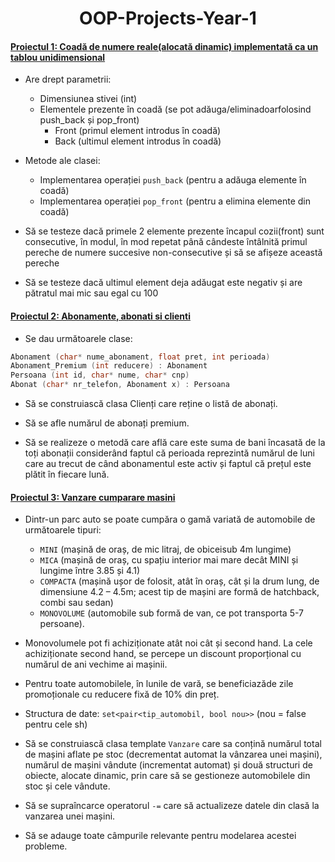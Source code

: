 # <center> OOP-Projects-Year-1 </center>

#### [Proiectul 1: Coadă de numere reale(alocată dinamic) implementată ca un tablou unidimensional](https://github.com/ralucafritz/OOP-Projects-Year-1/tree/main/Project_1)
- Are drept parametrii:
  - Dimensiunea stivei (int)
  - Elementele prezente în coadă (se pot adăuga/eliminadoarfolosind push_back și pop_front)
    - Front (primul element introdus în coadă)
    - Back (ultimul element introdus în coadă)
  
- Metode ale clasei:
    - Implementarea operației `push_back` (pentru a adăuga elemente în coadă)
    - Implementarea operației `pop_front` (pentru a elimina elemente din coadă)
  
- Să se testeze dacă primele 2 elemente prezente încapul cozii(front) sunt consecutive, în modul, în mod repetat până cândeste întâlnită primul pereche de numere succesive non-consecutive și să se afișeze această pereche

- Să se testeze dacă ultimul element deja adăugat este negativ și are pătratul mai mic sau egal cu 100


#### [Proiectul 2:  Abonamente, abonati si clienti](https://github.com/ralucafritz/OOP-Projects-Year-1/tree/main/Project_2)

- Se dau următoarele clase:
```c++
Abonament (char* nume_abonament, float pret, int perioada)
Abonament_Premium (int reducere) : Abonament
Persoana (int id, char* nume, char* cnp)
Abonat (char* nr_telefon, Abonament x) : Persoana
```
- Să se construiască clasa Clienți care reține o listă de abonați. 
  
- Să se afle numărul de abonați premium. 
  
- Să se realizeze o metodă care află care este suma de bani încasată de la toți abonații considerând faptul că perioada reprezintă numărul de luni care au trecut de când abonamentul este activ și faptul că prețul este plătit în fiecare lună.

#### [Proiectul 3: Vanzare cumparare masini](https://github.com/ralucafritz/OOP-Projects-Year-1/tree/main/Project_3)

- Dintr-un parc auto se poate cumpăra o gamă variată de automobile de următoarele tipuri: 
  - `MINI` (mașină de oraș, de mic litraj, de obiceisub 4m lungime)
  - `MICA` (mașină de oraș, cu spațiu interior mai mare decât MINI și lungime între 3.85 și 4.1) 
  - `COMPACTA` (mașină ușor de folosit, atât în oraș, cât și la drum lung, de dimensiune 4.2 – 4.5m; acest tip de mașini are formă de hatchback, combi sau sedan) 
  - `MONOVOLUME` (automobile sub formă de van, ce pot transporta 5-7 persoane). 

- Monovolumele pot fi achiziționate atât noi cât și second hand. La cele achiziționate second hand, se percepe un discount proporțional cu numărul de ani vechime ai mașinii.

- Pentru toate automobilele, în lunile de vară, se beneficiazăde zile promoționale cu reducere fixă de 10% din preț. 

- Structura de date: `set<pair<tip_automobil, bool nou>>` (nou = false pentru cele sh)

- Să se construiască clasa template `Vanzare` care sa conțină numărul total de mașini aflate pe stoc (decrementat automat la vânzarea unei mașini), numărul de mașini vândute (incrementat automat) și două structuri de obiecte, alocate dinamic, prin care să se gestioneze automobilele din stoc și cele vândute. 

- Să se supraîncarce operatorul `-=` care să actualizeze datele din clasă la vanzarea unei mașini.

- Să se adauge toate câmpurile relevante pentru modelarea acestei probleme.